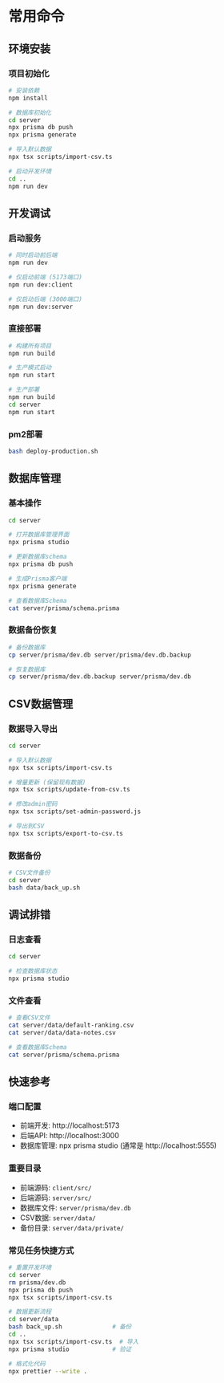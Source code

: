 # 常用命令

## 环境安装

### 项目初始化

```bash
# 安装依赖
npm install

# 数据库初始化
cd server
npx prisma db push
npx prisma generate

# 导入默认数据
npx tsx scripts/import-csv.ts

# 启动开发环境
cd ..
npm run dev
```

## 开发调试

### 启动服务

```bash
# 同时启动前后端
npm run dev

# 仅启动前端 (5173端口)
npm run dev:client

# 仅启动后端 (3000端口)
npm run dev:server
```

### 直接部署

```bash
# 构建所有项目
npm run build

# 生产模式启动
npm run start

# 生产部署
npm run build
cd server
npm run start
```

### pm2部署

```bash
bash deploy-production.sh
```

## 数据库管理

### 基本操作

```bash
cd server

# 打开数据库管理界面
npx prisma studio

# 更新数据库schema
npx prisma db push

# 生成Prisma客户端
npx prisma generate

# 查看数据库Schema
cat server/prisma/schema.prisma
```

### 数据备份恢复

```bash
# 备份数据库
cp server/prisma/dev.db server/prisma/dev.db.backup

# 恢复数据库
cp server/prisma/dev.db.backup server/prisma/dev.db
```

## CSV数据管理

### 数据导入导出

```bash
cd server

# 导入默认数据
npx tsx scripts/import-csv.ts

# 增量更新 (保留现有数据)
npx tsx scripts/update-from-csv.ts

# 修改admin密码
npx tsx scripts/set-admin-password.js

# 导出到CSV
npx tsx scripts/export-to-csv.ts
```

### 数据备份

```bash
# CSV文件备份
cd server
bash data/back_up.sh
```

## 调试排错

### 日志查看

```bash
cd server

# 检查数据库状态
npx prisma studio
```

### 文件查看

```bash
# 查看CSV文件
cat server/data/default-ranking.csv
cat server/data/data-notes.csv

# 查看数据库Schema
cat server/prisma/schema.prisma
```

## 快速参考

### 端口配置

- 前端开发: http://localhost:5173
- 后端API: http://localhost:3000
- 数据库管理: npx prisma studio (通常是 http://localhost:5555)

### 重要目录

- 前端源码: `client/src/`
- 后端源码: `server/src/`
- 数据库文件: `server/prisma/dev.db`
- CSV数据: `server/data/`
- 备份目录: `server/data/private/`

### 常见任务快捷方式

```bash
# 重置开发环境
cd server
rm prisma/dev.db
npx prisma db push
npx tsx scripts/import-csv.ts

# 数据更新流程
cd server/data
bash back_up.sh              # 备份
cd ..
npx tsx scripts/import-csv.ts  # 导入
npx prisma studio            # 验证

# 格式化代码
npx prettier --write .
```
